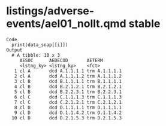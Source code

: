 # listings/adverse-events/ael01_nollt.qmd stable

    Code
      print(data_snap[[i]])
    Output
      # A tibble: 10 x 3
         AESOC      AEDECOD       AETERM       
         <lstng_ky> <lstng_ky>    <fct>        
       1 cl A       dcd A.1.1.1.1 trm A.1.1.1.1
       2 cl A       dcd A.1.1.1.2 trm A.1.1.1.2
       3 cl B       dcd B.1.1.1.1 trm B.1.1.1.1
       4 cl B       dcd B.2.1.2.1 trm B.2.1.2.1
       5 cl B       dcd B.2.2.3.1 trm B.2.2.3.1
       6 cl C       dcd C.1.1.1.3 trm C.1.1.1.3
       7 cl C       dcd C.2.1.2.1 trm C.2.1.2.1
       8 cl D       dcd D.1.1.1.1 trm D.1.1.1.1
       9 cl D       dcd D.1.1.4.2 trm D.1.1.4.2
      10 cl D       dcd D.2.1.5.3 trm D.2.1.5.3

